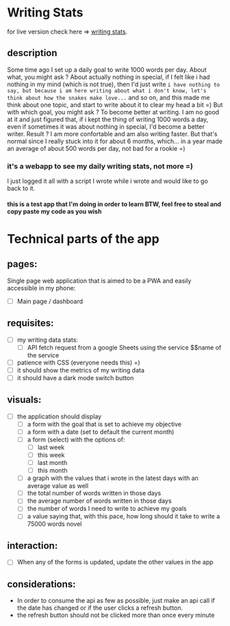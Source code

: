 # Writing Stats

for live version check here => [writing stats](https://nabaisu.github.io/writingstats/).
## description
Some time ago I set up a daily goal to write 1000 words per day.
About what, you might ask ? About actually nothing in special, if I felt like i had nothing in my mind (which is not true), then I'd just write `i have nothing to say, but because i am here writing about what i don't know, let's think about how the snakes make love...` and so on, and this made me think about one topic, and start to write about it to clear my head a bit =)
But with which goal, you might ask ? To become better at writing. I am no good at it and just figured that, if i kept the thing of writing 1000 words a day, even if sometimes it was about nothing in special, I'd become a better writer.
Result ? I am more confortable and am also writing faster. But that's normal since I really stuck into it for about 6 months, which... in a year made an average of about 500 words per day, not bad for a rookie =)

### it's a webapp to see my daily writing stats, not more =) 
I just logged it all with a script I wrote while i wrote and would like to go back to it.

#### this is a test app that I'm doing in order to learn BTW, feel free to steal and copy paste my code as you wish 

# Technical parts of the app 
## pages:
Single page web application that is aimed to be a PWA and easily accessible in my phone:
 - [ ] Main page / dashboard

## requisites:
 - [ ] my writing data stats:
   - [ ] API fetch request from a google Sheets using the service $$name of the service 
 - [ ] patience with CSS (everyone needs this) =)
 - [ ] it should show the metrics of my writing data
 - [ ] it should have a dark mode switch button

## visuals:
 - [ ] the application should display
   - [ ] a form with the goal that is set to achieve my objective
   - [ ] a form with a date (set to default the current month)
   - [ ] a form (select) with the options of:
     - [ ] last week
     - [ ] this week
     - [ ] last month
     - [ ] this month
   - [ ] a graph with the values that i wrote in the latest days with an average value as well
   - [ ] the total number of words written in those days
   - [ ] the average number of words written in those days
   - [ ] the number of words I need to write to achieve my goals
   - [ ] a value saying that, with this pace, how long should it take to write a 75000 words novel

## interaction:
 - [ ] When any of the forms is updated, update the other values in the app

## considerations:
 - In order to consume the api as few as possible, just make an api call if the date has changed or if the user clicks a refresh button.
 - the refresh button should not be clicked more than once every minute